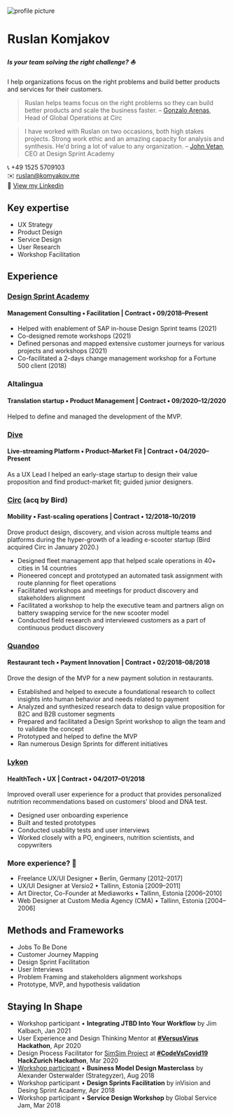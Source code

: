 ![profile picture](https://drive.google.com/uc?id=15XErM7Wui193gQ3m61OMr1_pqDnB7P9a)

# Ruslan Komjakov

##### Is your team solving the right challenge? ⛵

I help organizations focus on the right problems and build better products and services for their customers.

> Ruslan helps teams focus on the right problems so they can build better products and scale the business faster. – [Gonzalo Arenas](https://www.linkedin.com/in/gonzaloarenas/), Head of Global Operations at Circ

> I have worked with Ruslan on two occasions, both high stakes projects. Strong work ethic and an amazing capacity for analysis and synthesis. He'd bring a lot of value to any organization. – [John Vetan](https://www.linkedin.com/in/johnvetan/), CEO at Design Sprint Academy

📞 +49 1525 5709103   
✉️  ruslan@komyakov.me  
🔗 [View my Linkedin](https://www.linkedin.com/in/ruslankomjakov)   

## Key expertise

* UX Strategy  
* Product Design
* Service Design
* User Research
* Workshop Facilitation

## Experience

### [Design Sprint Academy](https://designsprint.academy/)

#### Management Consulting • Facilitation | Contract • 09/2018–Present

* Helped with enablement of SAP in-house Design Sprint teams (2021)
* Co-designed remote workshops (2021)
* Defined personas and mapped extensive customer journeys for various projects and workshops (2021)
* Co-facilitated a 2-days change management workshop for a Fortune 500 client (2018)

### Altalingua

#### Translation startup • Product Management | Contract • 09/2020–12/2020

Helped to define and managed the development of the MVP.

### [Dive](https://diveee.com/)

#### Live-streaming Platform • Product–Market Fit | Contract • 04/2020–Present

As a UX Lead I helped an early-stage startup to design their value proposition and find product-market fit; guided junior designers.

### [Circ](https://www.linkedin.com/company/wecirc) (acq by Bird)

#### Mobility • Fast-scaling operations | Contract • 12/2018–10/2019

Drove product design, discovery, and vision across multiple teams and platforms during the hyper-growth of a leading e-scooter startup (Bird acquired Circ in January 2020.)

* Designed fleet management app that helped scale operations in 40+ cities in 14 countries
* Pioneered concept and prototyped an automated task assignment with route planning for fleet operations
* Facilitated workshops and meetings for product discovery and stakeholders alignment
* Facilitated a workshop to help the executive team and partners align on battery swapping service for the new scooter model
* Conducted field research and interviewed customers as a part of continuous product discovery

### [Quandoo](https://www.linkedin.com/company/quandoo/)

#### Restaurant tech • Payment Innovation | Contract • 02/2018-08/2018

Drove the design of the MVP for a new payment solution in restaurants.

* Established and helped to execute a foundational research to collect insights into human behavior and needs related to payment
* Analyzed and synthesized research data to design value proposition for B2C and B2B customer segments
* Prepared and facilitated a Design Sprint workshop to align the team and to validate the concept
* Prototyped and helped to define the MVP
* Ran numerous Design Sprints for different initiatives

### [Lykon](https://www.linkedin.com/company/lykon/)

#### HealthTech • UX | Contract • 04/2017–01/2018

Improved overall user experience for a product that provides personalized nutrition recommendations based on customers' blood and DNA test.

* Designed user onboarding experience
* Built and tested prototypes
* Conducted usability tests and user interviews
* Worked closely with a PO, engineers, nutrition scientists, and copywriters

### More experience? 💁

* Freelance UX/UI Designer • Berlin, Germany [2012–2017]
* UX/UI Designer at Versio2 • Tallinn, Estonia [2009–2011]
* Art Director, Co-Founder at Mediaworks • Tallinn, Estonia [2006–2010]
* Web Designer at Custom Media Agency (CMA) • Tallinn, Estonia [2004–2006]

## Methods and Frameworks

* Jobs To Be Done
* Customer Journey Mapping
* Design Sprint Facilitation
* User Interviews
* Problem Framing and stakeholders alignment workshops
* Prototype, MVP, and hypothesis validation

## Staying In Shape

* Workshop participant • **Integrating JTBD Into Your Workflow** by Jim Kalbach, Jan 2021
* User Experience and Design Thinking Mentor at **[#VersusVirus](https://www.versusvirus.ch/april-hackathon) Hackathon**, Apr 2020
* Design Process Facilitator for [SimSim Project](https://devpost.com/software/door-opening-project) at **[#CodeVsCovid19](https://www.codevscovid19.org/) HackZurich Hackathon**, Mar 2020
* [Workshop participant](https://www.smartcertificate.com/SmartDiploma/Default.aspx?OtPHtMo%2bNHRww0RLiKM9p0j%2fZOr3QBTtQYJ1UUtVyPsG78fBN5n8Xudd%2fkYitHlf) • **Business Model Design Masterclass** by Alexander Osterwalder (Strategyzer), Aug 2018
* Workshop participant • **Design Sprints Facilitation** by inVision and Desing Sprint Academy, Apr 2018
* Workshop participant • **Service Design Workshop** by Global Service Jam, Mar 2018
